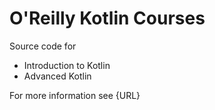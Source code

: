 # O'Reilly Kotlin Courses

Source code for 

* Introduction to Kotlin
* Advanced Kotlin


For more information see {URL}


